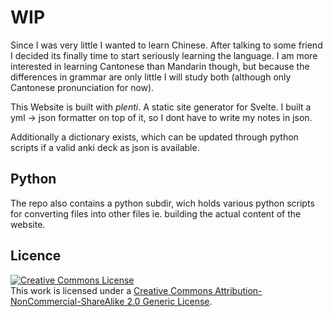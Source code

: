 # WIP

Since I was very little I wanted to learn Chinese.
  After talking to some friend I decided its finally time to start seriously learning
    the language.
  I am more interested in learning Cantonese than Mandarin though,
    but because the differences in grammar are only little I will study both
    (although only Cantonese pronunciation for now).

This Website is built with *plenti*.
  A static site generator for Svelte.
  I built a yml -> json formatter on top of it,
    so I dont have to write my notes in json.

Additionally a dictionary exists, which can be updated through
    python scripts if a valid anki deck as json is available.

## Python

The repo also contains a python subdir,
    wich holds various python scripts for converting files into other files
    ie. building the actual content of the website.

## Licence

<a rel="license" href="http://creativecommons.org/licenses/by-nc-sa/2.0/"><img alt="Creative Commons License" style="border-width:0" src="https://i.creativecommons.org/l/by-nc-sa/2.0/88x31.png" /></a><br />This work is licensed under a <a rel="license" href="http://creativecommons.org/licenses/by-nc-sa/2.0/">Creative Commons Attribution-NonCommercial-ShareAlike 2.0 Generic License</a>.
